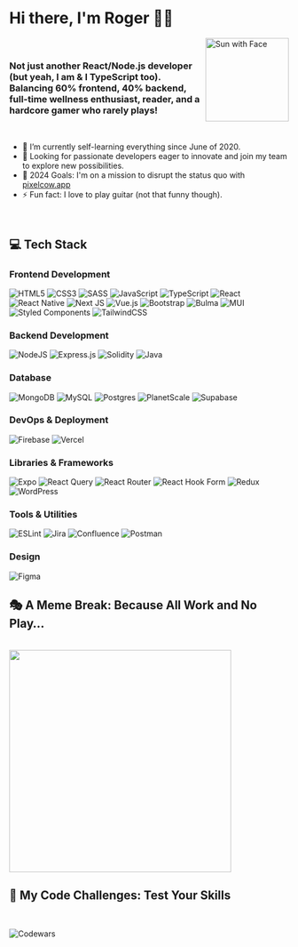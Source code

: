 # Hi there, I'm Roger 👋🏼

<img src="https://raw.githubusercontent.com/Tarikul-Islam-Anik/Animated-Fluent-Emojis/master/Emojis/Travel%20and%20places/Sun%20with%20Face.png" alt="Sun with Face" align="right" height="150"  />
<br/>

### Not just another React/Node.js developer (but yeah, I am & I TypeScript too). Balancing 60% frontend, 40% backend, full-time wellness enthusiast, reader, and a hardcore gamer who rarely plays!

<br />

- 🌱 I’m currently self-learning everything since June of 2020.
- 👯 Looking for passionate developers eager to innovate and join my team to explore new possibilities.
- 🥅 2024 Goals: I'm on a mission to disrupt the status quo with <a href="https://pixelcow.app/">pixelcow.app</a>
- ⚡ Fun fact: I love to play guitar (not that funny though).

<br/>

## 💻 Tech Stack

### Frontend Development
<p>
  <img src="https://img.shields.io/badge/html5-%23E34F26.svg?style=for-the-badge&amp;logo=html5&amp;logoColor=white" alt="HTML5"> 
  <img src="https://img.shields.io/badge/css3-%231572B6.svg?style=for-the-badge&amp;logo=css3&amp;logoColor=white" alt="CSS3"> 
  <img src="https://img.shields.io/badge/SASS-hotpink.svg?style=for-the-badge&amp;logo=SASS&amp;logoColor=white" alt="SASS"> 
  <img src="https://img.shields.io/badge/javascript-%23323330.svg?style=for-the-badge&amp;logo=javascript&amp;logoColor=%23F7DF1E" alt="JavaScript">  
  <img src="https://img.shields.io/badge/typescript-%23007ACC.svg?style=for-the-badge&amp;logo=typescript&amp;logoColor=white" alt="TypeScript"> 
  <img src="https://img.shields.io/badge/react-%2320232a.svg?style=for-the-badge&amp;logo=react&amp;logoColor=%2361DAFB" alt="React"> 
  <img src="https://img.shields.io/badge/react_native-%2320232a.svg?style=for-the-badge&amp;logo=react&amp;logoColor=%2361DAFB" alt="React Native"> 
  <img src="https://img.shields.io/badge/Next-black?style=for-the-badge&amp;logo=next.js&amp;logoColor=white" alt="Next JS"> 
  <img src="https://img.shields.io/badge/vue.js-%2335495e.svg?style=for-the-badge&amp;logo=vuedotjs&amp;logoColor=%234FC08D" alt="Vue.js"> 
  <img src="https://img.shields.io/badge/Bootstrap-%238511FA.svg?style=for-the-badge&amp;logo=bootstrap&amp;logoColor=white" alt="Bootstrap"> 
  <img src="https://img.shields.io/badge/bulma-00D0B1?style=for-the-badge&amp;logo=bulma&amp;logoColor=white" alt="Bulma"> 
  <img src="https://img.shields.io/badge/MUI-%230081CB.svg?style=for-the-badge&amp;logo=mui&amp;logoColor=white" alt="MUI"> 
  <img src="https://img.shields.io/badge/styled--components-DB7093?style=for-the-badge&amp;logo=styled-components&amp;logoColor=white" alt="Styled Components"> 
  <img src="https://img.shields.io/badge/tailwindcss-%2338B2AC.svg?style=for-the-badge&amp;logo=tailwind-css&amp;logoColor=white" alt="TailwindCSS"> 
</p>

### Backend Development
<p>
  <img src="https://img.shields.io/badge/node.js-6DA55F?style=for-the-badge&amp;logo=node.js&amp;logoColor=white" alt="NodeJS"> 
  <img src="https://img.shields.io/badge/express.js-%23404d59.svg?style=for-the-badge&amp;logo=express&amp;logoColor=%2361DAFB" alt="Express.js"> 
  <img src="https://img.shields.io/badge/Solidity-%23363636.svg?style=for-the-badge&amp;logo=solidity&amp;logoColor=white" alt="Solidity"> 
  <img src="https://img.shields.io/badge/java-%23ED8B00.svg?style=for-the-badge&amp;logo=openjdk&amp;logoColor=white" alt="Java"> 
</p>

### Database
<p>
  <img src="https://img.shields.io/badge/MongoDB-%234ea94b.svg?style=for-the-badge&amp;logo=mongodb&amp;logoColor=white" alt="MongoDB"> 
  <img src="https://img.shields.io/badge/mysql-%2300000f.svg?style=for-the-badge&amp;logo=mysql&amp;logoColor=white" alt="MySQL">
  <img src="https://img.shields.io/badge/postgres-%23316192.svg?style=for-the-badge&amp;logo=postgresql&amp;logoColor=white" alt="Postgres">
  <img src="https://img.shields.io/badge/planetscale-%23000000.svg?style=for-the-badge&amp;logo=planetscale&amp;logoColor=white" alt="PlanetScale"> 
  <img src="https://img.shields.io/badge/supabase-%233FCF8E.svg?style=for-the-badge&amp;logo=supabase&amp;logoColor=white" alt="Supabase">
</p>

### DevOps & Deployment
<p>
  <img src="https://img.shields.io/badge/firebase-%23039BE5.svg?style=for-the-badge&amp;logo=firebase" alt="Firebase"> 
  <img src="https://img.shields.io/badge/vercel-%23000000.svg?style=for-the-badge&amp;logo=vercel&amp;logoColor=white" alt="Vercel"> 
</p>

### Libraries & Frameworks
<p>
  <img src="https://img.shields.io/badge/expo-1C1E24?style=for-the-badge&amp;logo=expo&amp;logoColor=#D04A37" alt="Expo"> 
  <img src="https://img.shields.io/badge/-React%20Query-FF4154?style=for-the-badge&amp;logo=react%20query&amp;logoColor=white" alt="React Query"> 
  <img src="https://img.shields.io/badge/React_Router-CA4245?style=for-the-badge&amp;logo=react-router&amp;logoColor=white" alt="React Router"> 
  <img src="https://img.shields.io/badge/React%20Hook%20Form-%23EC5990.svg?style=for-the-badge&amp;logo=reacthookform&amp;logoColor=white" alt="React Hook Form"> 
  <img src="https://img.shields.io/badge/redux-%23593d88.svg?style=for-the-badge&amp;logo=redux&amp;logoColor=white" alt="Redux"> 
  <img src="https://img.shields.io/badge/WordPress-%23117AC9.svg?style=for-the-badge&amp;logo=WordPress&amp;logoColor=white" alt="WordPress">  
</p>

### Tools & Utilities
<p>
  <img src="https://img.shields.io/badge/ESLint-4B3263?style=for-the-badge&amp;logo=eslint&amp;logoColor=white" alt="ESLint"> 
  <img src="https://img.shields.io/badge/jira-%230A0FFF.svg?style=for-the-badge&amp;logo=jira&amp;logoColor=white" alt="Jira"> 
  <img src="https://img.shields.io/badge/confluence-%23172BF4.svg?style=for-the-badge&amp;logo=confluence&amp;logoColor=white" alt="Confluence"> 
  <img src="https://img.shields.io/badge/Postman-FF6C37?style=for-the-badge&amp;logo=postman&amp;logoColor=white" alt="Postman">
</p>

### Design
<p>
  <img src="https://img.shields.io/badge/figma-%23F24E1E.svg?style=for-the-badge&amp;logo=figma&amp;logoColor=white" alt="Figma"> 
</p>




 ## 🎭 A Meme Break: Because All Work and No Play…
<br/>

<img src="https://i.ytimg.com/vi/Q1dg4bD1mHc/maxresdefault.jpg" align="center" style="height: 400px;">
<br/>

## 🧩 My Code Challenges: Test Your Skills
<br/>

![Codewars](https://github.r2v.ch/codewars?user=Cudi7&stroke=%234CAF50)



